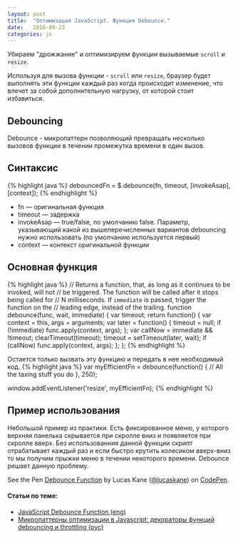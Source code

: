 ```yaml
---
layout: post
title:  "Оптимизация JavaScript. Функция Debounce."
date:   2016-09-23
categories: js
---
```


Убираем "дрожжание" и оптимизируем функции вызываемые <code>scroll</code> и <code>resize</code>.

Используя для вызова функции - <code>scroll</code> или <code>resize</code>, браузер будет выполнять эти функции
каждый раз когда происходит изменение, что влечет за собой дополнительную нагрузку, от которой стоит избавиться.

## Debouncing
Debounce - микропаттерн позволяющий превращать несколько вызовов функции в течении промежутка времени в один вызов.

## Синтаксис
{% highlight java %}
debouncedFn = $.debounce(fn, timeout, [invokeAsap], [context]);
{% endhighlight %}
* fn — оригинальная функция
* timeout — задержка
* invokeAsap — true/false, по умолчанию false. Параметр, указывающий какой из вышеперечисленных вариантов debouncing нужно использовать (по умолчанию используется первый)
* context — контекст оригинальной функции

## Основная функция
{% highlight java %}
// Returns a function, that, as long as it continues to be invoked, will not
// be triggered. The function will be called after it stops being called for
// N milliseconds. If `immediate` is passed, trigger the function on the
// leading edge, instead of the trailing.
function debounce(func, wait, immediate) {
	var timeout;
	return function() {
		var context = this, args = arguments;
		var later = function() {
			timeout = null;
			if (!immediate) func.apply(context, args);
		};
		var callNow = immediate && !timeout;
		clearTimeout(timeout);
		timeout = setTimeout(later, wait);
		if (callNow) func.apply(context, args);
	};
};
{% endhighlight %}

Остается только вызвать эту функцию и передать в нее необходимый код.
{% highlight java %}
var myEfficientFn = debounce(function() {
	// All the taxing stuff you do
}, 250);

window.addEventListener('resize', myEfficientFn);
{% endhighlight %}

## Пример использования
Небольшой пример из практики. Есть фиксированное меню, у которого верхняя панелька скрывается при скролле вниз
и появляется при скролле вверх. Без использованния данной функции скрипт отрабатывает каждый раз и если 
быстро крутить колесиком вверх-вниз то мы получим прыжки меню в течении некоторого времени.
Debounce решает данную проблему.

<p data-height="480" data-theme-id="dark" data-slug-hash="ozkxAw" data-default-tab="js,result" data-user="lucaskane" data-embed-version="2" class="codepen">See the Pen <a href="http://codepen.io/lucaskane/pen/ozkxAw/">Debounce Function</a> by Lucas Kane (<a href="http://codepen.io/lucaskane">@lucaskane</a>) on <a href="http://codepen.io">CodePen</a>.</p>
<script async src="//assets.codepen.io/assets/embed/ei.js"></script>

#### Статьи по теме:

* [JavaScript Debounce Function (eng)][article-1]
* [Микропаттерны оптимизации в Javascript: декораторы функций debouncing и throttling (рус)][article-2]

[article-1]: https://davidwalsh.name/javascript-debounce-function
[article-2]: https://habrahabr.ru/post/60957/